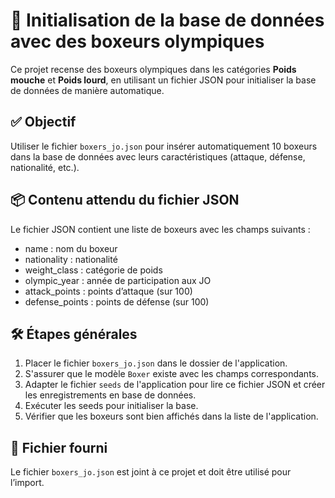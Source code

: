# 🥊 Initialisation de la base de données avec des boxeurs olympiques

Ce projet recense des boxeurs olympiques dans les catégories **Poids mouche** et **Poids lourd**, en utilisant un fichier JSON pour initialiser la base de données de manière automatique.

## ✅ Objectif

Utiliser le fichier `boxers_jo.json` pour insérer automatiquement 10 boxeurs dans la base de données avec leurs caractéristiques (attaque, défense, nationalité, etc.).

## 📦 Contenu attendu du fichier JSON

Le fichier JSON contient une liste de boxeurs avec les champs suivants :

- name : nom du boxeur  
- nationality : nationalité  
- weight_class : catégorie de poids  
- olympic_year : année de participation aux JO  
- attack_points : points d’attaque (sur 100)  
- defense_points : points de défense (sur 100)  

## 🛠️ Étapes générales

1. Placer le fichier `boxers_jo.json` dans le dossier de l'application.
2. S'assurer que le modèle `Boxer` existe avec les champs correspondants.
3. Adapter le fichier `seeds` de l'application pour lire ce fichier JSON et créer les enregistrements en base de données.
4. Exécuter les seeds pour initialiser la base.
5. Vérifier que les boxeurs sont bien affichés dans la liste de l'application.

## 📁 Fichier fourni

Le fichier `boxers_jo.json` est joint à ce projet et doit être utilisé pour l’import.
